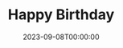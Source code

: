 ---
title: Happy Birthday
date: 2023-09-08T00:00:00
opening_date: 1959-10-02
closing_date: 1959-10-10
layout: productions
playbill:
Theatre: Theatre Jacksonville
Venue: Little Theatre
cast:
- Gail: Helen Keegan
- Glorious: Sue Henderson
- Dad Malone: Joe Ferri
- Gabe: Al Pinon
- Bella: Marion Kinsey
- Herman: Art Logan
- Myrtle: Edna Hicks
- June: Barbara Aspinwall
- Addie: Sabina Reiser Meyer
- Maude: Polly Clendening
- Don: Clayton Ezell
- The Judge: Robert H. Agnew
- Paul: David Boyer
- Policeman: John Wendel
- Tot: Claire Zundell
- Emma: Agatha Norvell
- Margot: Linda Willard
- Bert: Frank Ridge
- Mr. Bemis: George Large
- Mrs. Nanino: Glenn H. Logan
crew:
- Designer and Director: Maurice Geoffrey
- Stage Manager: Marshall Grauer
- Assistant Stage Manager: Glenn H. Logan
- book-holder: Bunni Thornhill
- Lighting:
  - Norman Howard
  - Klip Smith
  - Dr. Alvin Gross
  - Warren Zundell
- Sound Effects:
  - Ellen Black
  - Marge Rocca
  - Edgar Blankenbeckler
- Properties:
  - Esther Mae Blankenbeckler
  - Marie Bristow
  - Arty Ramaker
  - Edith Price
  - Gayle Swymer
- Wardrobe:
  - Ellen Black
  - Doris Edwards
- Special Effects:
  - Bob Kornegay
  - Joe Sloan
  - Debby Dunn
- Make-Up:
  - Dorothy Portnoy
  - Elmo Lehman
  - Jane Porter
  - Roselle Cohen
  - Kathi Dunham
  - Polly Clendening
  - Harriet Ettlinger
  - Thelma Mayerson
  - Pat Robson
- Scenery:
  - Frank Ridge
  - Norman Howard
  - Dixie Cohen
  - Joe Sloan
  - Bob Kornegay
  - Bernard Ettlinger
  - Marshall Grauer
  - Art Logan
  - Ellen Black
  - Bunni Thornhill
  - Debby Dunn
  - Gayle Swymer
  - Bob Simpson
  - Charles McCrory
  - Glenn H. Logan
  - Marie Logan
  - Mary Sloan
  - Marge Rocca
  - Warren Zundell
  - Harriet Ettlinger
  - Tony Pizzuto
  - Myrna Smith
  - Mark Harris
  - Judy Biscoff
  - Dick Wright
  - Joe Stauffer
  - Mary Kilpatrick
  - Mrs. David Boyer
orchestra:
---